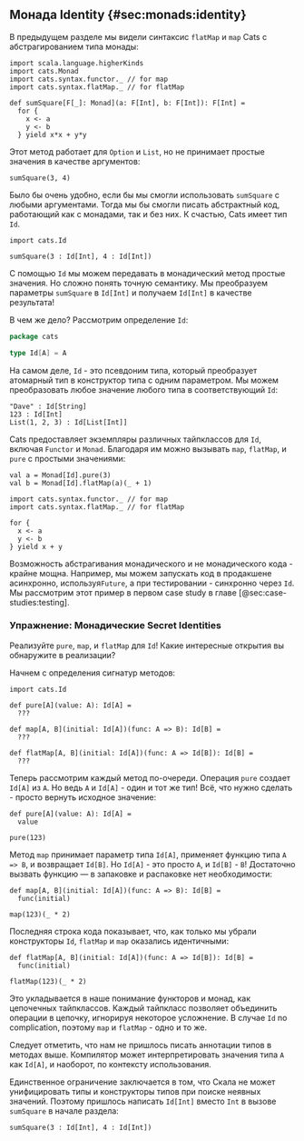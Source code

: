 ## Монада Identity {#sec:monads:identity}

В предыдущем разделе мы видели синтаксис `flatMap` и `map` Cats
c абстрагированием типа монады:

```tut:book:silent
import scala.language.higherKinds
import cats.Monad
import cats.syntax.functor._ // for map
import cats.syntax.flatMap._ // for flatMap

def sumSquare[F[_]: Monad](a: F[Int], b: F[Int]): F[Int] =
  for {
    x <- a
    y <- b
  } yield x*x + y*y
```

Этот метод работает для `Option` и `List`,
но не принимает простые значения в качестве аргументов:

```tut:book:fail
sumSquare(3, 4)
```

Было бы очень удобно, если бы мы cмогли использовать `sumSquare`
с любыми аргументами.
Тогда мы бы смогли писать абстрактный код, работающий как с монадами, так и без них.
К счастью, Cats имеет тип `Id`.

```tut:book:silent
import cats.Id
```

```tut:book
sumSquare(3 : Id[Int], 4 : Id[Int])
```

С помощью `Id` мы можем передавать в монадический метод простые значения.
Но сложно понять точную семантику.
Мы преобразуем параметры `sumSquare` в `Id[Int]`
и получаем `Id[Int]` в качестве результата!

В чем же дело? Рассмотрим определение `Id`:

```scala
package cats

type Id[A] = A
```

На самом деле, `Id` - это псевдоним типа,
который преобразует атомарный тип в конструктор типа с одним параметром.
Мы можем преобразовать любое значение любого типа в соответствующий `Id`:

```tut:book
"Dave" : Id[String]
123 : Id[Int]
List(1, 2, 3) : Id[List[Int]]
```

Cats предоставляет экземпляры различных тайпклассов для `Id`,
включая `Functor` и `Monad`.
Благодаря им можно вызывать `map`, `flatMap`, и `pure`
с простыми значениями:

```tut:book
val a = Monad[Id].pure(3)
val b = Monad[Id].flatMap(a)(_ + 1)
```

```tut:book:silent
import cats.syntax.functor._ // for map
import cats.syntax.flatMap._ // for flatMap
```

```tut:book
for {
  x <- a
  y <- b
} yield x + y
```

Возможность абстрагивания монадического и не монадического кода - 
крайне мощна.
Например,
мы можем запускать код в продакшене асинхронно, используя`Future`,
а при тестировании - синхронно через `Id`.
Мы рассмотрим этот пример в первом case study
в главе [@sec:case-studies:testing].

### Упражнение: Монадические Secret Identities

Реализуйте `pure`, `map`, и `flatMap` для `Id`!
Какие интересные открытия вы обнаружите в реализации?

<div class="solution">
Начнем с определения сигнатур методов:

```tut:book:silent
import cats.Id

def pure[A](value: A): Id[A] =
  ???

def map[A, B](initial: Id[A])(func: A => B): Id[B] =
  ???

def flatMap[A, B](initial: Id[A])(func: A => Id[B]): Id[B] =
  ???
```

Теперь рассмотрим каждый метод по-очереди.
Операция `pure` создает `Id[A]` из `A`.
Но ведь `A` и `Id[A]` - один и тот же тип!
Всё, что нужно сделать - просто вернуть исходное значение:

```tut:book:silent
def pure[A](value: A): Id[A] =
  value
```

```tut:book
pure(123)
```

Метод `map` принимает параметр типа `Id[A]`,
применяет функцию типа `A => B`, и возвращает `Id[B]`.
Но `Id[A]` - это просто `A`, и `Id[B]` - `B`!
Достаточно вызвать функцию — в запаковке и распаковке нет необходимости:

```tut:book:silent
def map[A, B](initial: Id[A])(func: A => B): Id[B] =
  func(initial)
```

```tut:book
map(123)(_ * 2)
```

Последняя строка кода показывает,
что, как только мы убрали конструкторы `Id`,
`flatMap` и `map` оказались идентичными:

```tut:book
def flatMap[A, B](initial: Id[A])(func: A => Id[B]): Id[B] =
  func(initial)
```

```tut:book
flatMap(123)(_ * 2)
```

Это укладывается в наше понимание функторов и монад,
как цепочечных тайпклассов.
Каждый тайпкласс позволяет объединить операции в цепочку,
игнорируя некоторое усложнение.
В случае `Id` no complication,
поэтому `map` и `flatMap` - одно и то же.

Следует отметить, что нам не пришлось писать аннотации типов
в методах выше.
Компилятор может интерпретировать значения типа `A` как `Id[A]`, и наоборот,
по контексту использования.

Единственное ограничение заключается в том, что Скала не может унифицировать
типы и конструкторы типов при поиске неявных значений.
Поэтому пришлось написать `Id[Int]` вместо `Int`
в вызове `sumSquare` в начале раздела:

```tut:book:silent
sumSquare(3 : Id[Int], 4 : Id[Int])
```
</div>

